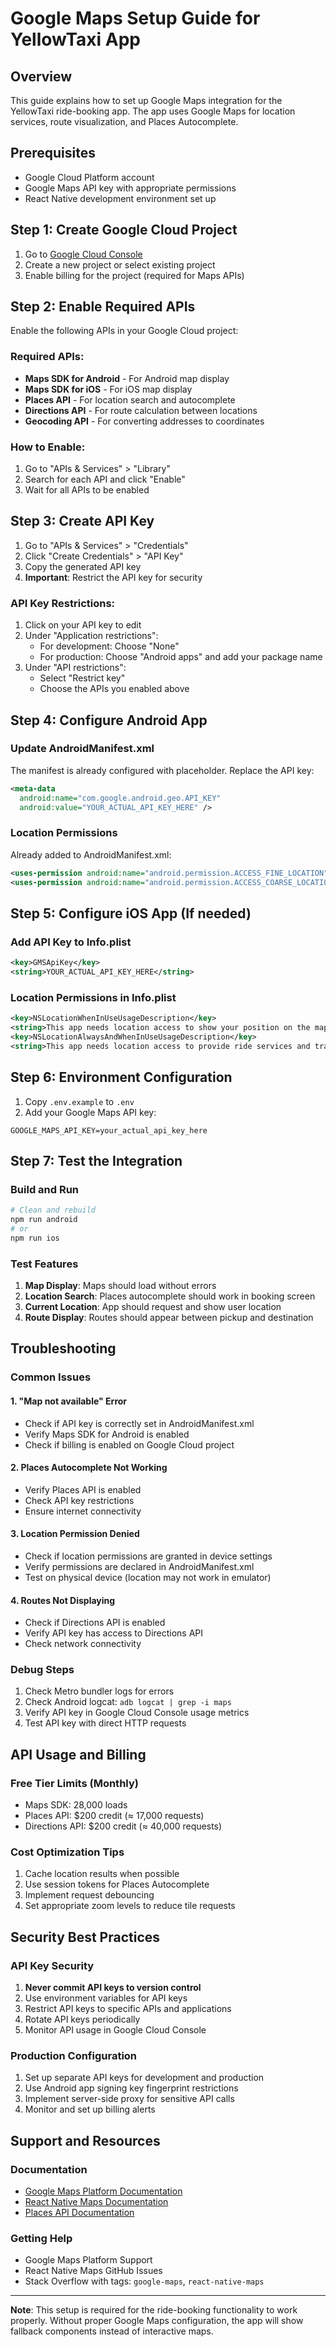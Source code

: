# Google Maps Setup Guide for YellowTaxi App

## Overview
This guide explains how to set up Google Maps integration for the YellowTaxi ride-booking app. The app uses Google Maps for location services, route visualization, and Places Autocomplete.

## Prerequisites
- Google Cloud Platform account
- Google Maps API key with appropriate permissions
- React Native development environment set up

## Step 1: Create Google Cloud Project

1. Go to [Google Cloud Console](https://console.cloud.google.com/)
2. Create a new project or select existing project
3. Enable billing for the project (required for Maps APIs)

## Step 2: Enable Required APIs

Enable the following APIs in your Google Cloud project:

### Required APIs:
- **Maps SDK for Android** - For Android map display
- **Maps SDK for iOS** - For iOS map display  
- **Places API** - For location search and autocomplete
- **Directions API** - For route calculation between locations
- **Geocoding API** - For converting addresses to coordinates

### How to Enable:
1. Go to "APIs & Services" > "Library"
2. Search for each API and click "Enable"
3. Wait for all APIs to be enabled

## Step 3: Create API Key

1. Go to "APIs & Services" > "Credentials"
2. Click "Create Credentials" > "API Key"
3. Copy the generated API key
4. **Important**: Restrict the API key for security

### API Key Restrictions:
1. Click on your API key to edit
2. Under "Application restrictions":
   - For development: Choose "None" 
   - For production: Choose "Android apps" and add your package name
3. Under "API restrictions":
   - Select "Restrict key"
   - Choose the APIs you enabled above

## Step 4: Configure Android App

### Update AndroidManifest.xml
The manifest is already configured with placeholder. Replace the API key:

```xml
<meta-data
  android:name="com.google.android.geo.API_KEY"
  android:value="YOUR_ACTUAL_API_KEY_HERE" />
```

### Location Permissions
Already added to AndroidManifest.xml:
```xml
<uses-permission android:name="android.permission.ACCESS_FINE_LOCATION" />
<uses-permission android:name="android.permission.ACCESS_COARSE_LOCATION" />
```

## Step 5: Configure iOS App (If needed)

### Add API Key to Info.plist
```xml
<key>GMSApiKey</key>
<string>YOUR_ACTUAL_API_KEY_HERE</string>
```

### Location Permissions in Info.plist
```xml
<key>NSLocationWhenInUseUsageDescription</key>
<string>This app needs location access to show your position on the map and find nearby drivers.</string>
<key>NSLocationAlwaysAndWhenInUseUsageDescription</key>
<string>This app needs location access to provide ride services and track your trip.</string>
```

## Step 6: Environment Configuration

1. Copy `.env.example` to `.env`
2. Add your Google Maps API key:
```
GOOGLE_MAPS_API_KEY=your_actual_api_key_here
```

## Step 7: Test the Integration

### Build and Run
```bash
# Clean and rebuild
npm run android
# or
npm run ios
```

### Test Features
1. **Map Display**: Maps should load without errors
2. **Location Search**: Places autocomplete should work in booking screen
3. **Current Location**: App should request and show user location
4. **Route Display**: Routes should appear between pickup and destination

## Troubleshooting

### Common Issues

#### 1. "Map not available" Error
- Check if API key is correctly set in AndroidManifest.xml
- Verify Maps SDK for Android is enabled
- Check if billing is enabled on Google Cloud project

#### 2. Places Autocomplete Not Working
- Verify Places API is enabled
- Check API key restrictions
- Ensure internet connectivity

#### 3. Location Permission Denied
- Check if location permissions are granted in device settings
- Verify permissions are declared in AndroidManifest.xml
- Test on physical device (location may not work in emulator)

#### 4. Routes Not Displaying
- Check if Directions API is enabled
- Verify API key has access to Directions API
- Check network connectivity

### Debug Steps
1. Check Metro bundler logs for errors
2. Check Android logcat: `adb logcat | grep -i maps`
3. Verify API key in Google Cloud Console usage metrics
4. Test API key with direct HTTP requests

## API Usage and Billing

### Free Tier Limits (Monthly)
- Maps SDK: 28,000 loads
- Places API: $200 credit (≈ 17,000 requests)
- Directions API: $200 credit (≈ 40,000 requests)

### Cost Optimization Tips
1. Cache location results when possible
2. Use session tokens for Places Autocomplete
3. Implement request debouncing
4. Set appropriate zoom levels to reduce tile requests

## Security Best Practices

### API Key Security
1. **Never commit API keys to version control**
2. Use environment variables for API keys
3. Restrict API keys to specific APIs and applications
4. Rotate API keys periodically
5. Monitor API usage in Google Cloud Console

### Production Configuration
1. Set up separate API keys for development and production
2. Use Android app signing key fingerprint restrictions
3. Implement server-side proxy for sensitive API calls
4. Monitor and set up billing alerts

## Support and Resources

### Documentation
- [Google Maps Platform Documentation](https://developers.google.com/maps/documentation)
- [React Native Maps Documentation](https://github.com/react-native-maps/react-native-maps)
- [Places API Documentation](https://developers.google.com/maps/documentation/places/web-service)

### Getting Help
- Google Maps Platform Support
- React Native Maps GitHub Issues
- Stack Overflow with tags: `google-maps`, `react-native-maps`

---

**Note**: This setup is required for the ride-booking functionality to work properly. Without proper Google Maps configuration, the app will show fallback components instead of interactive maps.
